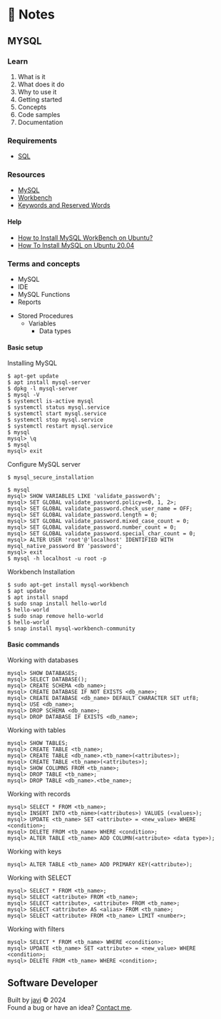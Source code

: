 # :memo: Notes
## MYSQL
### Learn
1. What is it
2. What does it do
3. Why to use it
4. Getting started
5. Concepts
6. Code samples
7. Documentation
### Requirements
- [SQL](./sql.md)
### Resources
- [MySQL](https://www.mysql.com/)
- [Workbench](https://www.mysql.com/products/workbench/)
- [Keywords and Reserved Words](https://dev.mysql.com/doc/refman/8.4/en/keywords.html)
#### Help
- [How to Install MySQL WorkBench on Ubuntu?](https://www.geeksforgeeks.org/how-to-install-mysql-workbench-on-ubuntu/)
- [How To Install MySQL on Ubuntu 20.04](https://www.digitalocean.com/community/tutorials/how-to-install-mysql-on-ubuntu-20-04)
### Terms and concepts
- MySQL
- IDE
- MySQL Functions
- Reports
* Stored Procedures
  * Variables
    - Data types
#### Basic setup
Installing MySQL
```
$ apt-get update
$ apt install mysql-server
$ dpkg -l mysql-server
$ mysql -V
$ systemctl is-active mysql
$ systemctl status mysql.service
$ systemctl start mysql.service
$ systemctl stop mysql.service
$ systemctl restart mysql.service
$ mysql
mysql> \q
$ mysql
mysql> exit
```
Configure MySQL server
```
$ mysql_secure_installation

$ mysql
mysql> SHOW VARIABLES LIKE 'validate_password%';
mysql> SET GLOBAL validate_password.policy=<0, 1, 2>;
mysql> SET GLOBAL validate_password.check_user_name = OFF;
mysql> SET GLOBAL validate_password.length = 0;
mysql> SET GLOBAL validate_password.mixed_case_count = 0;
mysql> SET GLOBAL validate_password.number_count = 0;
mysql> SET GLOBAL validate_password.special_char_count = 0;
mysql> ALTER USER 'root'@'localhost' IDENTIFIED WITH mysql_native_password BY 'password';
mysql> exit
$ mysql -h localhost -u root -p
```
Workbench Installation
```
$ sudo apt-get install mysql-workbench
$ apt update
$ apt install snapd
$ sudo snap install hello-world
$ hello-world
$ sudo snap remove hello-world
$ hello-world
$ snap install mysql-workbench-community
```
#### Basic commands
Working with databases
```
mysql> SHOW DATABASES;
mysql> SELECT DATABASE();
mysql> CREATE SCHEMA <db_name>;
mysql> CREATE DATABASE IF NOT EXISTS <db_name>;
mysql> CREATE DATABASE <db_name> DEFAULT CHARACTER SET utf8;
mysql> USE <db_name>;
mysql> DROP SCHEMA <db_name>;
mysql> DROP DATABASE IF EXISTS <db_name>;
```
Working with tables
```
mysql> SHOW TABLES;
mysql> CREATE TABLE <tb_name>;
mysql> CREATE TABLE <db_name>.<tb_name>(<attributes>);
mysql> CREATE TABLE <tb_name>(<attributes>);
mysql> SHOW COLUMNS FROM <tb_name>;
mysql> DROP TABLE <tb_name>;
mysql> DROP TABLE <db_name>.<tbe_name>;
```
Working with records
```
mysql> SELECT * FROM <tb_name>;
mysql> INSERT INTO <tb_name>(<attributes>) VALUES (<values>);
mysql> UPDATE <tb_name> SET <attribute> = <new_value> WHERE <condition>;
mysql> DELETE FROM <tb_name> WHERE <condition>;
mysql> ALTER TABLE <tb_name> ADD COLUMN(<attribute> <data type>);
```
Working with keys
```
mysql> ALTER TABLE <tb_name> ADD PRIMARY KEY(<attribute>);
```
Working with SELECT
```
mysql> SELECT * FROM <tb_name>;
mysql> SELECT <attribute> FROM <tb_name>;
mysql> SELECT <attribute>, <attribute> FROM <tb_name>;
mysql> SELECT <attribute> AS <alias> FROM <tb_name>;
mysql> SELECT <attribute> FROM <tb_name> LIMIT <number>;
```
Working with filters
```
mysql> SELECT * FROM <tb_name> WHERE <condition>;
mysql> UPDATE <tb_name> SET <attribute> = <new_value> WHERE <condition>;
mysql> DELETE FROM <tb_name> WHERE <condition>;
```
## Software Developer
Built by [javi](https://github.com/javierandres-dev/) :copyright: 2024  
Found a bug or have an idea? [Contact me](https://www.linkedin.com/in/javierandres-dev/).
